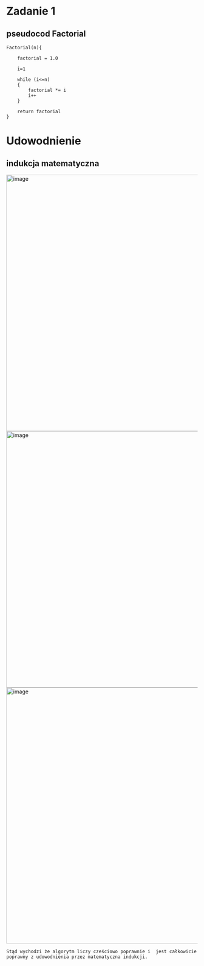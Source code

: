 # Zadanie 1
## pseudocod Factorial

```
Factorial(n){

    factorial = 1.0 
    
    i=1 

    while (i<=n) 
    {
        factorial *= i 
        i++ 
    }
    
    return factorial 
}
```

# Udowodnienie

## indukcja matematyczna 

<img width="674" alt="image" src="https://user-images.githubusercontent.com/115026306/197411917-2c1d24eb-e4ea-4476-ac86-d62b28a6cc53.png">

<img width="674" alt="image" src="https://user-images.githubusercontent.com/115026306/197411930-d585e9d9-1223-400c-a267-676f0af42c6f.png">

<img width="673" alt="image" src="https://user-images.githubusercontent.com/115026306/197411969-bbf9cb36-ffad-4e10-936b-3f768d5704ee.png">

```
Stąd wychodzi że algorytm liczy cześciowo poprawnie i  jest całkowicie poprawny z udowodnienia przez matematyczna indukcji.
```

